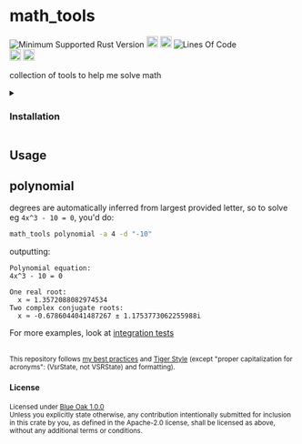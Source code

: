 # math_tools
![Minimum Supported Rust Version](https://img.shields.io/badge/nightly-1.92+-ab6000.svg)
[<img alt="crates.io" src="https://img.shields.io/crates/v/math_tools.svg?color=fc8d62&logo=rust" height="20" style=flat-square>](https://crates.io/crates/math_tools)
[<img alt="docs.rs" src="https://img.shields.io/badge/docs.rs-66c2a5?style=for-the-badge&labelColor=555555&logo=docs.rs&style=flat-square" height="20">](https://docs.rs/math_tools)
![Lines Of Code](https://img.shields.io/badge/LoC-884-lightblue)
<br>
[<img alt="ci errors" src="https://img.shields.io/github/actions/workflow/status/valeratrades/math_tools/errors.yml?branch=master&style=for-the-badge&style=flat-square&label=errors&labelColor=420d09" height="20">](https://github.com/valeratrades/math_tools/actions?query=branch%3Amaster) <!--NB: Won't find it if repo is private-->
[<img alt="ci warnings" src="https://img.shields.io/github/actions/workflow/status/valeratrades/math_tools/warnings.yml?branch=master&style=for-the-badge&style=flat-square&label=warnings&labelColor=d16002" height="20">](https://github.com/valeratrades/math_tools/actions?query=branch%3Amaster) <!--NB: Won't find it if repo is private-->

collection of tools to help me solve math
<!-- markdownlint-disable -->
<details>
  <summary>
    <h3>Installation</h3>
  </summary>
<pre><code class="language-sh">cargo install --git https://github.com/valeratrades/math_tools --branch master # semantically `release` is preferrable, but I forget to push there sometimes</code></pre>
</details>
<!-- markdownlint-restore -->

## Usage
## polynomial
degrees are automatically inferred from largest provided letter, so to solve eg `4x^3 - 10 = 0`, you'd do:
```sh
math_tools polynomial -a 4 -d "-10"
```
outputting:
```
Polynomial equation:
4x^3 - 10 = 0

One real root:
  x ≈ 1.3572088082974534
Two complex conjugate roots:
  x ≈ -0.6786044041487267 ± 1.1753773062255988i
```

For more examples, look at [integration tests](./tests/integration/polynomial_tests.rs)



<br>

<sup>
	This repository follows <a href="https://github.com/valeratrades/.github/tree/master/best_practices">my best practices</a> and <a href="https://github.com/tigerbeetle/tigerbeetle/blob/main/docs/TIGER_STYLE.md">Tiger Style</a> (except "proper capitalization for acronyms": (VsrState, not VSRState) and formatting).
</sup>

#### License

<sup>
	Licensed under <a href="LICENSE">Blue Oak 1.0.0</a>
</sup>

<br>

<sub>
	Unless you explicitly state otherwise, any contribution intentionally submitted
for inclusion in this crate by you, as defined in the Apache-2.0 license, shall
be licensed as above, without any additional terms or conditions.
</sub>
